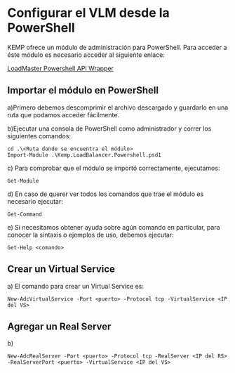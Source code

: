 # Configurar el VLM desde la PowerShell

KEMP ofrece un módulo de administración para PowerShell. Para acceder a éste módulo es necesario acceder al siguiente enlace:

[LoadMaster Powershell API Wrapper](https://kemptechnologies.com/files/packages/current/KEMP.LoadBalancer.Powershell.zip)

## Importar el módulo en PowerShell

a)Primero debemos descomprimir el archivo descargado y guardarlo en una ruta que podamos acceder fácilmente.

b)Ejecutar una consola de PowerShell como administrador y correr los siguientes comandos:

    cd .\<Ruta donde se encuentra el módulo>
    Import-Module .\Kemp.LoadBalancer.Powershell.psd1

c) Para comprobar que el módulo se importó correctamente, ejecutamos:

    Get-Module

d) En caso de querer ver todos los comandos que trae el módulo es necesario ejecutar:

    Get-Command

e) Si necesitamos obtener ayuda sobre agún comando en particular, para conocer la sintaxis o ejemplos de uso, debemos ejecutar:

    Get-Help <comando>

## Crear un Virtual Service

a) El comando para crear un Virtual Service es:

    New-AdcVirtualService -Port <puerto> -Protocol tcp -VirtualService <IP del VS>

## Agregar un Real Server

b) 

    New-AdcRealServer -Port <puerto> -Protocol tcp -RealServer <IP del RS> -RealServerPort <puerto> -VirtualService <IP del VS>

